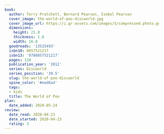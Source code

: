 ```yaml
---
book:
  author: Terry Pratchett, Bernard Pearson, Isobel Pearson
  cover_image: the-world-of-poo-discworld.jpg
  cover_image_url: https://i.gr-assets.com/images/S/compressed.photo.goodreads.com/books/1331115792l/13515493.jpg
  dimensions:
    height: 21.0
    thickness: 1.8
    width: 16.0
  goodreads: '13515493'
  isbn10: 0857521217
  isbn13: '9780857521217'
  pages: 128
  publication_year: '2012'
  series: Discworld
  series_position: '39.5'
  slug: the-world-of-poo-discworld
  spine_color: '#eed6ad'
  tags:
  - kids
  title: The World of Poo
plan:
  date_added: 2020-05-24
review:
  date_read: 2020-04-23
  date_started: 2020-04-23
  rating: 3
---
```

